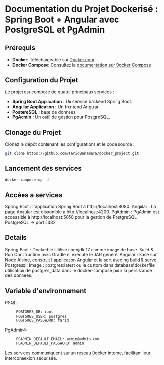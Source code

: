 # Documentation du Projet Dockerisé : Spring Boot + Angular avec PostgreSQL et PgAdmin

## Prérequis

- **Docker**: Téléchargeable sur [Docker.com](https://www.docker.com/)
- **Docker Compose**: Consultez la [documentation sur Docker Compose](https://docs.docker.com/compose/)

## Configuration du Projet

Le projet est composé de quatre principaux services :

- **Spring Boot Application** : Un service backend Spring Boot.
- **Angular Application** : Un frontend  Angular.
- **PostgreSQL** :  base de données 
- **PgAdmin** : Un outil  de gestion pour PostgreSQL.

## Clonage du Projet

Clonez le dépôt contenant les configurations et le code source :

```bash
git clone https://github.com/FaridBenamara/docker_project.git
```
## Lancement des services 
```bash
docker-compose up -d
```
## Accées a services
Spring Boot : l'application Spring Boot à http://localhost:8080.
Angular : La page Angular est disponible à http://localhost:4200.
PgAdmin : PgAdmin est accessible à http://localhost:5050 pour la gestion de PostgreSQL
PostgreSQL -> port 5432 

## Details 
Spring Boot :
Dockerfile  Utilise openjdk:17 comme image de base.
Build & Run  Construction avec Gradle et exécute le JAR généré.
Angular :
Basé sur Node Alpine, construit l'application Angular et la sert avec ng build & serve
Postgresql:
Image : postgres:latest
ou la custom dans database\dockerfile
utilisation de postgres_data dans le docker-compose pour la persistance des données.

## Variable d'environnement 
PSQL:
 ```bash
      POSTGRES_DB: root
      POSTGRES_USER: postgres
      POSTGRES_PASSWORD: farid
```
PgAdmin4:
 ```bash
      PGADMIN_DEFAULT_EMAIL: admin@admin.com
      PGADMIN_DEFAULT_PASSWORD: admin
```

Les services communiquent sur un réseau Docker interne, facilitant leur interconnexion sécurisée.

